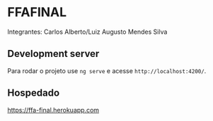 # FFAFINAL

Integrantes:
Carlos Alberto/Luiz Augusto Mendes Silva

## Development server

Para rodar o projeto use `ng serve` e acesse `http://localhost:4200/`.

## Hospedado

https://ffa-final.herokuapp.com

